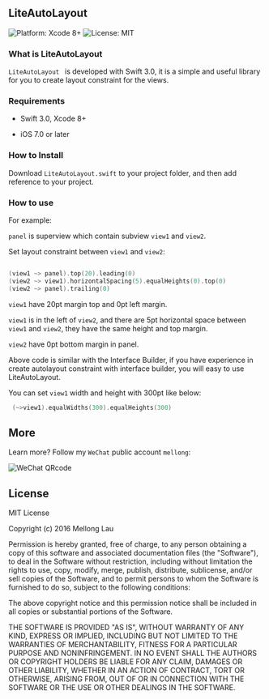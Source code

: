 ## LiteAutoLayout

<p align="left">

<img src="https://img.shields.io/badge/platform-Xcode%208%2B-blue.svg?style=flat" alt="Platform: Xcode 8+"/>
<img src="http://img.shields.io/badge/license-MIT-lightgrey.svg?style=flat" alt="License: MIT" />

</p>

### What is LiteAutoLayout

`LiteAutoLayout ` is developed with Swift 3.0, it is a simple and useful library for you to create layout constraint for the views. 

### Requirements

* Swift 3.0, Xcode 8+

* iOS 7.0 or later

### How to Install

Download `LiteAutoLayout.swift` to your project folder, and then add reference to your project.

### How to use

For example:

`panel` is superview which contain subview `view1` and `view2`.

Set layout constraint between `view1` and `view2`:

```swift

(view1 ~> panel).top(20).leading(0)
(view2 ~> view1).horizontalSpacing(5).equalHeights(0).top(0)
(view2 ~> panel).trailing(0)

```

`view1` have 20pt margin top and 0pt left margin.

`view1` is in the left of `view2`, and there are 5pt horizontal space between `view1` and `view2`, they have the same height and top margin.

`view2` have 0pt bottom margin in panel.

Above code is similar with the Interface Builder, if you have experience in create autolayout constraint with interface builder, you will easy to use LiteAutoLayout.


You can set `view1` width and height with 300pt like below:

```swift
 (~>view1).equalWidths(300).equalHeights(300)
```

## More
Learn more? Follow my `WeChat` public account `mellong`:

![WeChat QRcode](http://www.devlong.com/blogImages/qrcode_for_mellong.jpg)

## License

MIT License

Copyright (c) 2016 Mellong Lau

Permission is hereby granted, free of charge, to any person obtaining a copy
of this software and associated documentation files (the "Software"), to deal
in the Software without restriction, including without limitation the rights
to use, copy, modify, merge, publish, distribute, sublicense, and/or sell
copies of the Software, and to permit persons to whom the Software is
furnished to do so, subject to the following conditions:

The above copyright notice and this permission notice shall be included in all
copies or substantial portions of the Software.

THE SOFTWARE IS PROVIDED "AS IS", WITHOUT WARRANTY OF ANY KIND, EXPRESS OR
IMPLIED, INCLUDING BUT NOT LIMITED TO THE WARRANTIES OF MERCHANTABILITY,
FITNESS FOR A PARTICULAR PURPOSE AND NONINFRINGEMENT. IN NO EVENT SHALL THE
AUTHORS OR COPYRIGHT HOLDERS BE LIABLE FOR ANY CLAIM, DAMAGES OR OTHER
LIABILITY, WHETHER IN AN ACTION OF CONTRACT, TORT OR OTHERWISE, ARISING FROM,
OUT OF OR IN CONNECTION WITH THE SOFTWARE OR THE USE OR OTHER DEALINGS IN THE
SOFTWARE.
